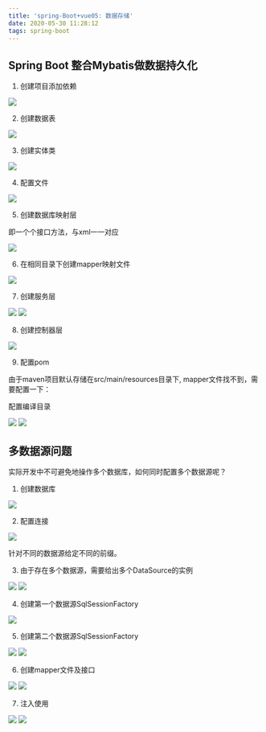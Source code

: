 ```yaml
---
title: 'spring-Boot+vue05: 数据存储'
date: 2020-05-30 11:28:12
tags: spring-boot
---
```


## Spring Boot 整合Mybatis做数据持久化

1. 创建项目添加依赖

<img src='spring-Boot-vue05-dataStorage\75b3f913-5b99-410a-baea-75d04e65ac37.jpg'>

2. 创建数据表

<img src='spring-Boot-vue05-dataStorage\4ff13322-95de-416f-a1cb-6aa5e199eb8f.jpg'>

3. 创建实体类

<img src='spring-Boot-vue05-dataStorage\278987ac-44ec-4a0c-98bf-79c2be32ee45.jpg'>

4. 配置文件

<img src='spring-Boot-vue05-dataStorage\a9890d67-833e-4e93-9a9c-4ce98c2cce5f.jpg'>

5. 创建数据库映射层

即一个个接口方法，与xml一一对应

<img src='spring-Boot-vue05-dataStorage\5caf4fe4-287c-4ec2-8350-e757b0694478.jpg'>

6. 在相同目录下创建mapper映射文件

<img src='spring-Boot-vue05-dataStorage\02a148a3-579d-4ffa-a46b-569459878110.jpg'>

7. 创建服务层

<img src='spring-Boot-vue05-dataStorage\fa86ecc3-0645-45ce-917a-b9120d822054.jpg'>
<img src='spring-Boot-vue05-dataStorage\d99f701e-8cae-466b-8f50-2b8edc37ae04.jpg'>

8. 创建控制器层

<img src='spring-Boot-vue05-dataStorage\5cce11e8-dff6-432d-a268-73b4bb12927d.jpg'>

9. 配置pom

由于maven项目默认存储在src/main/resources目录下, mapper文件找不到，需要配置一下：

配置编译目录

<img src='spring-Boot-vue05-dataStorage\fe77e827-9f31-4867-8bb0-9c0dfa82b284.jpg'>
<img src='spring-Boot-vue05-dataStorage\2c6d0a3c-21e5-4eba-8822-c51fa3edc4ca.jpg'>

## 多数据源问题

实际开发中不可避免地操作多个数据库，如何同时配置多个数据源呢？

1. 创建数据库

<img src='spring-Boot-vue05-dataStorage\525f7701-46a0-4466-87f2-f0def97cd808.jpg'>

2. 配置连接

<img src='spring-Boot-vue05-dataStorage\e54e2d4a-3363-4384-8bad-43243f329e4c.jpg'>

针对不同的数据源给定不同的前缀。

3. 由于存在多个数据源，需要给出多个DataSource的实例

<img src='spring-Boot-vue05-dataStorage\91fa9a01-82e8-4c2b-8175-58fab91bf3a8.jpg'>
<img src='spring-Boot-vue05-dataStorage\49c67feb-e4ad-4c36-b792-6725e9d95840.jpg'>

4. 创建第一个数据源SqlSessionFactory

<img src='spring-Boot-vue05-dataStorage\14f65027-db1a-4933-84a5-8e461bdc6ae7.jpg'>

5. 创建第二个数据源SqlSessionFactory

<img src='spring-Boot-vue05-dataStorage\8240481f-3911-45fb-992b-b5c992d9691d.jpg'>
<img src='spring-Boot-vue05-dataStorage\3ba6e889-bad6-46bb-a15a-063347afac76.jpg'>

6. 创建mapper文件及接口

<img src='spring-Boot-vue05-dataStorage\10ab9768-791c-4583-9413-e02fdb7bf55c.jpg'>

<img src='spring-Boot-vue05-dataStorage\b09544a1-aea7-4b7c-98c9-22eecf9d4d9d.jpg'>

7. 注入使用

<img src='spring-Boot-vue05-dataStorage\d756b9aa-7711-4de7-856e-1983753c6d9c.jpg'>
<img src='spring-Boot-vue05-dataStorage\2224d21b-5422-4d37-ae7f-b53658be6b66.jpg' >

